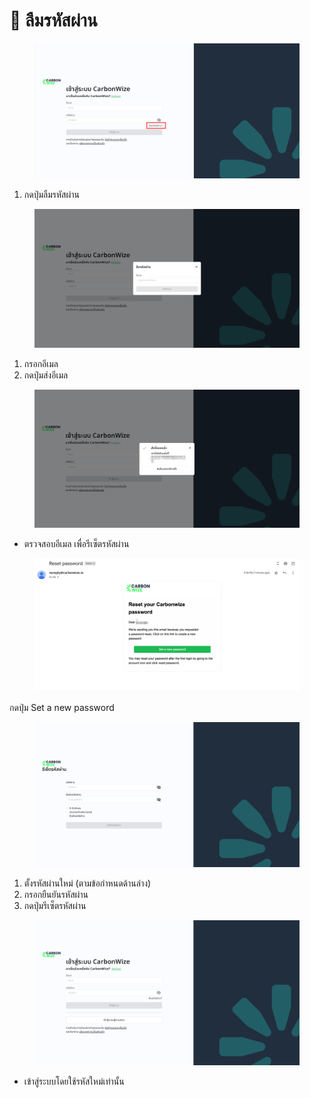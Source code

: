 # 🔐 ลืมรหัสผ่าน

<figure><img src="../.gitbook/assets/image (4) (1) (1).png" alt=""><figcaption></figcaption></figure>

1. กดปุ่มลืมรหัสผ่าน

<figure><img src="../.gitbook/assets/image (5) (1).png" alt=""><figcaption></figcaption></figure>

1. กรอกอีเมล
2. กดปุ่มส่งอีเมล

<figure><img src="../.gitbook/assets/image (6) (1).png" alt=""><figcaption></figcaption></figure>

* ตรวจสอบอีเมล เพื่อรีเซ็ตรหัสผ่าน

<figure><img src="../.gitbook/assets/image (3) (1) (1) (1) (1).png" alt=""><figcaption></figcaption></figure>

กดปุ่ม Set a new password

<figure><img src="../.gitbook/assets/image (1) (1) (1) (1) (1) (1) (1).png" alt=""><figcaption></figcaption></figure>

1. ตั้งรหัสผ่านใหม่ (ตามข้อกำหนดด้านล่าง)
2. กรอกยืนยันรหัสผ่าน
3. กดปุ่มรีเซ็ตรหัสผ่าน

<figure><img src="../.gitbook/assets/image (2) (1) (1) (1) (1) (1).png" alt=""><figcaption></figcaption></figure>

* เข้าสู่ระบบโดยใช้รหัสใหม่เท่านั้น
